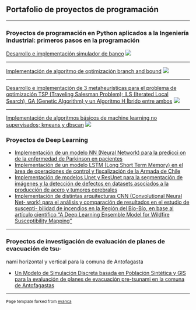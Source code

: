 ## Portafolio de proyectos de programación

---

### Proyectos de programación en Python aplicados a la Ingeniería Industrial: primeros pasos en la programación

[Desarrollo e implementación simulador de banco](/sample_page)
<img src="images/dummy_thumbnail.jpg?raw=true"/>

---
[Implementación de algoritmo de optimización branch and bound](/pdf/sample_presentation.pdf)
<img src="images/dummy_thumbnail.jpg?raw=true"/>

---
[Desarrollo e implementación de 3 metaheurísticas para el problema de optimización TSP (Traveling Salesman Problem); ILS (Iterated Local
Search), GA (Genetic Algorithm) y un Algoritmo H Íbrido entre ambos](http://example.com/)
<img src="images/dummy_thumbnail.jpg?raw=true"/>

---
[Implementación de algoritmos básicos de machine learning no supervisados; kmeans y dbscan](http://example.com/)
<img src="images/dummy_thumbnail.jpg?raw=true"/>

### Proyectos de Deep Learning

- [Implementación de un modelo NN (Neural Network) para la predicci on de la
enfermedad de Parkinson en pacientes](http://example.com/)
- [Implementación de un modelo LSTM (Long Short Term Memory) en el  ́area de
operaciones de control y fiscalización de la Armada de Chile](http://example.com/)
- [Implementación de modelos Unet y ResUnet para la segmentación de imágenes
y la detección de defectos en datasets asociados a la producción de acero y
tumores cerebrales](http://example.com/)
- [Implementación de distintas arquitecturas CNN (Convolutional Neural Net-
work) para el análisis y comparación de resultados en el estudio de suscepti-
bilidad de incendios en la Región del Bío-Bío, en base al artículo científico “A
Deep Learning Ensemble Model for Wildfire Susceptibility Mapping”](http://example.com/)

---
### Proyectos de investigación de evaluación de planes de evacuación de tsu-
nami horizontal y vertical para la comuna de Antofagasta

- [Un Modelo de Simulación Discreta basada en Población Sintética y GIS para la
evaluación de planes de evacuación pre-tsunami en la comuna de Antofagastas](http://example.com/)


---
<p style="font-size:11px">Page template forked from <a href="https://github.com/evanca/quick-portfolio">evanca</a></p>
<!-- Remove above link if you don't want to attibute -->
